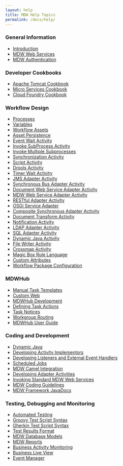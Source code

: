```yaml
---
layout: help
title: MDW Help Topics
permalink: /docs/help/
---
```

<section class="intro">
<div class="grid">
<h3>General Information</h3>
<ul>
  <li><a href='introduction.html'>Introduction</a></li>
  <li><a href='webServices.html'>MDW Web Services</a></li>
  <li><a href='mdwAuth.html'>MDW Authentication</a></li>
</ul>
<h3>Developer Cookbooks</h3>
<ul>
  <li><a href='../guides/TomcatCookbook'>Apache Tomcat Cookbook</a></li>
  <li><a href='../guides/MicroServicesCookbook'>Micro Services Cookbook</a></li>
  <li><a href='../guides/CloudFoundryCookbook'>Cloud Foundry Cookbook</a></li>
</ul>
<h3>Workflow Design</h3>
<ul>
  <li><a href='process.html'>Processes</a></li>
  <li><a href='variable.html'>Variables</a></li>
  <li><a href='workflowAssets.html'>Workflow Assets</a></li>
  <li><a href='assetPersistence.html'>Asset Persistence</a></li>
  <li><a href='EventWaitActivity.html'>Event Wait Activity</a></li>
  <li><a href='InvokeSubProcessActivity.html'>Invoke SubProcess Activity</a></li>
  <li><a href='InvokeMultipleSubprocesses.html'>Invoke Multiple Subprocesses</a></li>
  <li><a href='synchronization.html'>Synchronization Activity</a></li>
  <li><a href='scriptActivity.html'>Script Activity</a></li>
  <li><a href='droolsActivities.html'>Drools Activity</a></li>
  <li><a href='TimerWaitActivity.html'>Timer Wait Activity</a></li>
  <li><a href='JmsAdapter.html'>JMS Adapter Activity</a></li>
  <li><a href='SynchronousBusAdapter.html'>Synchronous Bus Adapter Activity</a></li>
  <li><a href='DocWebServiceAdapter.html'>Document Web Service Adapter Activity</a></li>
  <li><a href='MDWWebServiceAdapter.html'>MDW Web Service Adapter Activity</a></li>
  <li><a href='RestfulAdapter.html'>RESTful Adapter Activity</a></li>
  <li><a href='OsgiServiceAdapter.html'>OSGi Service Adapter</a></li>
  <li><a href='CompositeSynchronousAdapter.html'>Composite Synchronous Adapter Activity</a></li>
  <li><a href='documentTransform.html'>Document Transform Activity</a></li>
  <li><a href='notification.html'>Notification Activity</a></li>
  <li><a href='LdapAdapter.html'>LDAP Adapter Activity</a></li>
  <li><a href='sqlAdapter.html'>SQL Adapter Activity</a></li>
  <li><a href='dynamicJavaActivity.html'>Dynamic Java Activity</a></li>
  <li><a href='FileWriterActivity.html'>File Writer Activity</a></li>
  <li><a href='crossmap.html'>Crossmap Activity</a></li>
  <li><a href='http://cshare.ad.qintra.com/sites/MDW/Previous%20Documents/mbengdoc/language.html'>Magic Box Rule Language</a></li>
  <li><a href='customAttributes.html'>Custom Attributes</a></li>
  <li><a href='packageConfig.html'>Workflow Package Configuration</a></li>
</ul>

<h3>MDWHub</h3>
<ul>
  <li><a href='taskTemplates.html'>Manual Task Templates</a></li>
  <li><a href='customWeb.html'>Custom Web</a></li>
  <li><a href='hubdev.html'>MDWHub Development</a></li>
  <li><a href='taskAction.html'>Defining Task Actions</a></li>
  <li><a href='taskNotices.html'>Task Notices</a></li>
  <li><a href='taskRouting.html'>Workgroup Routing</a></li>
  <li><a href='http://cshare.ad.qintra.com/sites/MDW/User%20Documentation/MdwHubUserGuide.doc'>MDWHub User Guide</a></li>
</ul>
<h3>Coding and Development</h3>
<ul>
  <li><a href='dynamicJava.html'>Dynamic Java</a></li>
  <li><a href='implementor.html'>Developing Activity Implementors</a></li>
  <li><a href='listener.html'>Developing Listeners and External Event Handlers</a></li>
  <li><a href='scheduledJobs.html'>Scheduled Jobs</a></li>
  <li><a href='MDWCamelIntegration.html'>MDW Camel Integration</a></li>
  <li><a href='AdapterActivityBase.html'>Developing Adapter Activities</a></li>
  <li><a href='webServices.html'>Invoking Standard MDW Web Services</a></li>
  <li><a href='http://cshare.ad.qintra.com/sites/MDW/Developer%20Resources/MdwCodingGuidelines.html'>MDW Coding Guidelines</a></li>
  <li><a href='../javadoc/index.html'>MDW Framework JavaDocs</a></li>
</ul>

<h3>Testing, Debugging and Monitoring</h3>
<ul>
  <li><a href='automatedTesting.html'>Automated Testing</a></li>
  <li><a href='groovyTestScriptSyntax.html'>Groovy Test Script Syntax</a></li>
  <li><a href='gherkinTestScriptSyntax.html'>Gherkin Test Script Syntax</a></li>
  <li><a href='testResultsFormat.html'>Test Results Format</a></li>
  <li><a href='database.html'>MDW Database Models</a></li>
  <li><a href='reports.html'>MDW Reports</a></li>
  <li><a href='bam.html'>Business Activity Monitoring</a></li>
  <li><a href='blv.html'>Business Live View</a></li>
  <li><a href='eventmgr.html'>Event Manager</a></li>
</ul>
</div>
</section>